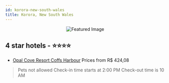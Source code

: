 ```yaml
---
id: korora-new-south-wales
title: Korora, New South Wales
---
```


<center><img src="https://i.travelapi.com/hotels/1000000/10000/4100/4018/c6a9c5f5_z.jpg" alt="Featured Image" /></center>


##  4 star hotels - ⭐️⭐️⭐️⭐️

-    [Opal Cove Resort Coffs Harbour](https://us.hurb.com/hotels/korora/opal-cove-resort-coffs-harbour-JNP-JP004555?cmp=18055) Prices from R$ 424,08
   > Pets not allowed  Check-in time starts at 2:00 PM  Check-out time is 10 AM
